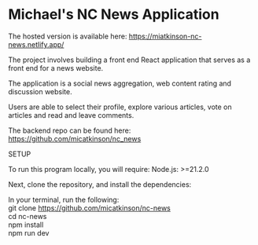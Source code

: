 # Michael's NC News Application

The hosted version is available here: https://miatkinson-nc-news.netlify.app/

The project involves building a front end React application that serves as a front end for a news website. 

The application is a social news aggregation, web content rating and discussion website.

Users are able to select their profile, explore various articles, vote on articles and read and leave comments.

The backend repo can be found here: https://github.com/micatkinson/nc_news


SETUP

To run this program locally, you will require: Node.js: >=21.2.0

Next, clone the repository, and install the dependencies:

In your terminal, run the following:    
git clone https://github.com/micatkinson/nc-news  
cd nc-news  
npm install   
npm run dev    


